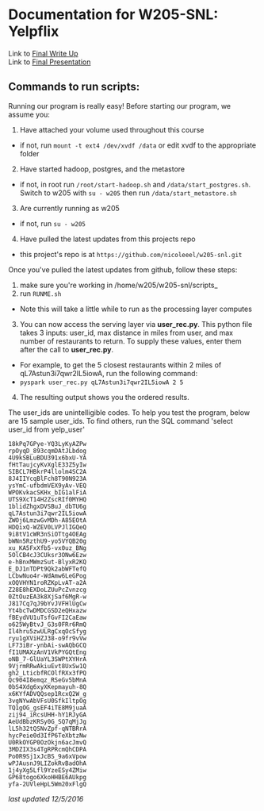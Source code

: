 # Documentation for W205-SNL: YelpflixLink to [Final Write Up](https://docs.google.com/document/d/1__KCyO2YxckfI8kMvt0_RGtXWWHJaDltoKxJFplHPC4/edit?usp=sharing "Word Write Up")  Link to [Final Presentation](https://docs.google.com/presentation/d/1BHJYVPpNwX8ufXJBnMHRVwLogR4tRKnJkwMF4CmcIQ0/edit#slide=id.g13cccf3cb9_0_67 "PPT Presentation")  ## Commands to run scripts:  Running our program is really easy! Before starting our program, we assume you:  1. Have attached your volume used throughout this course    * if not, run `mount -t ext4 /dev/xvdf /data` or edit xvdf to the appropriate folder  2. Have started hadoop, postgres, and the metastore    * if not, in root run `/root/start-hadoop.sh` and `/data/start_postgres.sh`. Switch to w205 with `su - w205` then run `/data/start_metastore.sh`  3. Are currently running as w205    * if not, run `su - w205`4. Have pulled the latest updates from this projects repo  * this project's repo is at `https://github.com/nicoleeel/w205-snl.git`Once you've pulled the latest updates from github, follow these steps:1. make sure you're working in /home/w205/w205-snl/scripts_  2. run `RUNME.sh`    * Note this will take a little while to run as the processing layer computes  3. You can now access the serving layer via **user_rec.py**. This python file takes 3 inputs: user_id, max distance in miles from user, and max number of restaurants to return. To supply these values, enter them after the call to **user_rec.py**.    * For example, to get the 5 closest restaurants within 2 miles of qL7Astun3i7qwr2IL5iowA, run the following command:    * `pyspark user_rec.py qL7Astun3i7qwr2IL5iowA 2 5`  4. The resulting output shows you the ordered results.  The user_ids are unintelligible codes. To help you test the program, below are 15 sample user_ids. To find others, run the SQL command 'select user_id from yelp_user'  ````18kPq7GPye-YQ3LyKyAZPw  rpOyqD_893cqmDAtJLbdog  4U9kSBLuBDU391x6bxU-YA  fHtTaujcyKvXglE33Z5yIw  SIBCL7HBkrP4llolm4SC2A  8J4IIYcqBlFch8T90N923A  ysYmC-ufbdmVEX9yAv-VEQ  WPOKvkacSKHx_bIG1alFiA  UTS9XcT14H2ZscRIf0MYHQ  1blidZhgxDVSBuJ_dbTU6g  qL7Astun3i7qwr2IL5iowA  ZWOj6LmzwGvMDh-A85EOtA  HDQixQ-WZEV0LVPJlIGQeQ  9i8tV1cWR3nSiOTtg4OEAg  bWNn5RzthU9-yo5VYQB20g  xu_KA5FxXfb5-vx0uz_BNg  5OlCB4cJ3CUksr3ONw6Ezw  e-hBnxMWmzSut-BlyxR2KQ  E_DJ1nTDPt9Qk2abWFTefQ  LCbwNuo4r-WdAmw6LeGPog  xOQVHYN1roRZKpLvAT-a2A  Z28E8hEXDoLZUuPcZvnzcg  0ZtOuzEA3k8XjSaf6MgR-w  J817Cq7qJ9bYvJVFHlUgCw  Yt4bcTwDMDCGSD2eQHxazw  fBEydVU1uTsfGvFI2CaEaw  o625WyBtvJ_G3s0FRr6RmQ  Il4hru5zwULRgCxqOcSfyg  ryu1gXViHZJ38-o9fr9vVw  LF73iBr-ynbAi-swAQbGCQ  fI1UMAXzAnV1VkPYGQtEng  oNB_7-GlUaYL3SWPtXYHrA  9VjrmRRwAkiuEvt8UxSw1Q  gh2_LticbfRCOlfRXx3fPQ  Qc904I8emqz_RSeGv5bMnA  0bS4Xdg6xyXKepmayuh-8Q  x6KYfADVQQsep1RcxQ2W_g  3vgNYwAbVFsU0SfkIltpOg  TQ1gOG_gsEF4iTE8M9juaA  zij94_iRcsUHH-hY1RJyGA  AeUdBbzKRSy0G_SQ7qMjJg  lL5h32tQSNvZpf-qNTBRrA  hycPeie0d3IfP6TeXbtzNw  U0RkOYGP0OzOkjn6acJmvQ  3MDZIX3s4TgRPRcmQhCDPA  Po0R9Sj1xJcBS_9a6xVpow  wPJAusnJ9LIZokRvBadOhA  1j4yXg5Lfl9YzeESy4ZMiw  GP68togo6XkoHHBE6AUkpg  yfa-2UVleHpL5Wm20xFlgQ  ````*last updated 12/5/2016*
